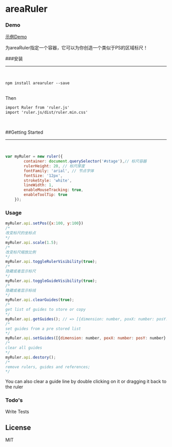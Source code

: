 areaRuler
======

### Demo
<a href="https://puge.github.io/areaRuler/">示例Demo</a>


为areaRuler指定一个容器，它可以为你创造一个类似于PS的区域标尺！

###安装
<hr>
<br/>

```terminal
npm install arearuler --save
```

<br/>
Then
<br/>

```html
import Ruler from 'ruler.js'
import 'ruler.js/dist/ruler.min.css'
```

<br/>

##Getting Started

<hr>
<br/>

```javascript
var myRuler = new ruler({
        container: document.querySelector('#stage'),// 标尺容器
        rulerHeight: 20, // 标尺厚度
        fontFamily: 'arial', // 节点字体
        fontSize: '12px', 
        strokeStyle: 'white',
        lineWidth: 1,
        enableMouseTracking: true,
        enableToolTip: true
    });
```
### Usage 
```javascript
myRuler.api.setPos({x:100, y:100})
/*
改变标尺的坐标点
*/
myRuler.api.scale(1.5);
/*
改变标尺缩放比例
*/
myRuler.api.toggleRulerVisibility(true);
/*
隐藏或者显示标尺
*/
myRuler.api.toggleGuideVisibility(true);
/*
隐藏或者显示标线
*/
myRuler.api.clearGuides(true);
/*
get list of guides to store or copy
*/
myRuler.api.getGuides(); // => [{dimension: number, poxX: number: posY: number}...]
/*
set guides from a pre stored list
*/
myRuler.api.setGuides([{dimension: number, poxX: number: posY: number}...]);
/*
clear all guides
*/
myRuler.api.destory();
/*
remove rulers, guides and references;
*/
```


You can also clear a guide line by double clicking on it or dragging it back to the ruler

### Todo's

Write Tests


License
----

MIT


